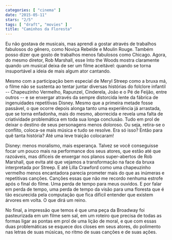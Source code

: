 ```yaml
---
categories: [ "cinema" ]
date: "2015-05-11"
stars: "2/5"
tags: [ "draft", "movies" ]
title: "Caminhos da Floresta"
---
```

Eu não gostava de musicais, mas aprendi a gostar através de trabalhos
fabulosos do gênero, como Noviça Rebelde e Moulin Rouge. Também
posso dizer que gosto de trabalhos menos fabulosos como Chicago. Agora,
do mesmo diretor, Rob Marshall, esse Into the Woods mostra claramente
quando um musical deixa de ser um filme aceitável: quando se torna
insuportável a ideia de mais algum ator cantando.

Mesmo com a participação bem especial de Meryl Streep como a bruxa
má, o filme não se sustenta ao tentar juntar diversas histórias do
folclore infantil -- Chapeuzinho Vermelho, Rapunzel, Cinderela, João
e o Pé de Feijão, entre outros -- e se enxergar através da sempre
distorcida lente da fábrica de ingenuidades repetitivas Disney. Mesmo
que a primeira metade fosse passável, o que ocorre depois alonga tanto
uma experiência já arrastada, que se torna enfadonha, mais do mesmo,
aborrecida e revela uma falta de criatividade problemática em toda sua
longa conclusão. Tudo em prol de deixar o destino de seus personagens
menos doloroso. Ou seja, retira-se o conflito, coloca-se mais música
e tudo se resolve. Era só isso? Então para quê tanta história? Até
uma leve traição colocaram!

Disney: menos moralismo, mais esperança. Talvez se você conseguisse
focar um pouco mais na performance dos seus atores, que estão até que
razoáveis, mas difíceis de enxergar nos planos super-abertos de Rob
Marshall, que evita até que vejamos a transformação na face da bruxa
interpretada por Streep. E até Lilla Crawford como uma chapeuzinho
vermelho menos encantadora parecia prometer mais do que as inúmeras e
repetitivas canções. Canções essas que não me recordo nenhuma estrofe
após o final do filme. Uma perda de tempo para meus ouvidos. E por falar
em perda de tempo, uma perda de tempo da visão para uma floresta que é
tão escurecida pela computação que fica difícil entender que existem
árvores em volta. O que dirá um reino.

No final, a impressão que temos é que uma peça da Broadway foi
pasteurizada em um filme sem sal, em um roteiro que precisa de todas as
formas ligar as pontas em prol de uma lição de moral, e que com essas
duas problemáticas se esquece dos closes em seus atores, do polimento nas
letras de suas músicas, no ritmo de suas canções e de suas ações.
